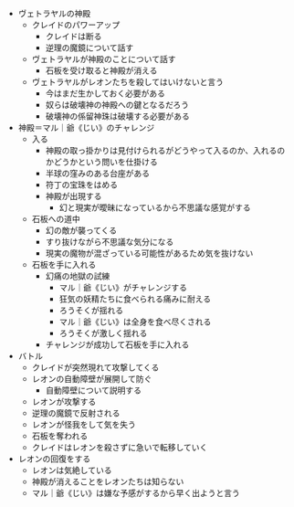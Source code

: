 - ヴェトラヤルの神殿
    - クレイドのパワーアップ
        - クレイドは断る
        - 逆理の魔鏡について話す
    - ヴェトラヤルが神殿のことについて話す
        - 石板を受け取ると神殿が消える
    - ヴェトラヤルがレオンたちを殺してはいけないと言う
        - 今はまだ生かしておく必要がある
        - 奴らは破壊神の神殿への鍵となるだろう
        - 破壊神の係留神珠は破壊する必要がある
- 神殿＝マル｜爺《じい》のチャレンジ
    - 入る
        - 神殿の取っ掛かりは見付けられるがどうやって入るのか、入れるのかどうかという問いを仕掛ける
        - 半球の窪みのある台座がある
        - 符丁の宝珠をはめる
        - 神殿が出現する
            - 幻と現実が曖昧になっているから不思議な感覚がする
    - 石板への道中
        - 幻の敵が襲ってくる
        - すり抜けながら不思議な気分になる
        - 現実の魔物が混ざっている可能性があるため気を抜けない
    - 石板を手に入れる
        - 幻痛の地獄の試練
            - マル｜爺《じい》がチャレンジする
            - 狂気の妖精たちに食べられる痛みに耐える
            - ろうそくが揺れる
            - マル｜爺《じい》は全身を食べ尽くされる
            - ろうそくが激しく揺れる
        - チャレンジが成功して石板を手に入れる
- バトル
    - クレイドが突然現れて攻撃してくる
    - レオンの自動障壁が展開して防ぐ
        - 自動障壁について説明する
    - レオンが攻撃する
    - 逆理の魔鏡で反射される
    - レオンが怪我をして気を失う
    - 石板を奪われる
    - クレイドはレオンを殺さずに急いで転移していく
- レオンの回復をする
    - レオンは気絶している
    - 神殿が消えることをレオンたちは知らない
    - マル｜爺《じい》は嫌な予感がするから早く出ようと言う
